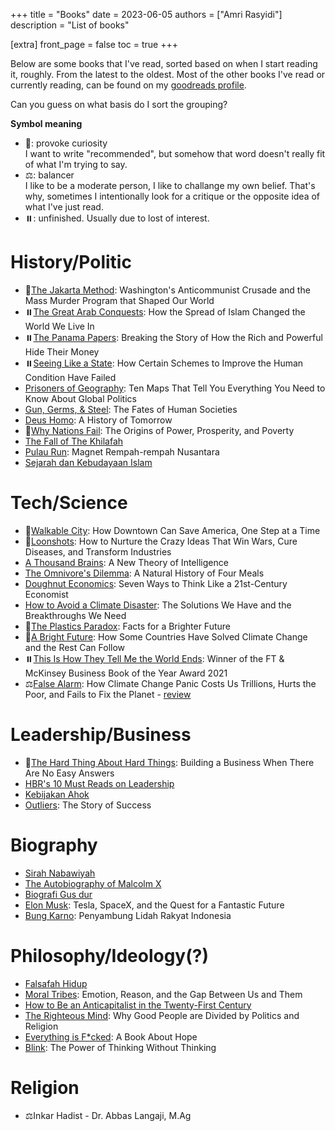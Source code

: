 +++
title = "Books"
date = 2023-06-05
authors = ["Amri Rasyidi"]
description = "List of books"

[extra]
front_page = false
toc = true
+++

Below are some books that I've read, sorted based on when I start reading it, roughly. From the latest to the oldest. Most of the other books I've read or currently reading, can be found on my [goodreads profile](https://www.goodreads.com/user/show/115973272-amri).

Can you guess on what basis do I sort the grouping?

**Symbol meaning**

- 🚀: provoke curiosity<br>
I want to write "recommended", but somehow that word doesn't really fit of what I'm trying to say.
- ⚖️: balancer<br>
I like to be a moderate person, I like to challange my own belief. That's why, sometimes I intentionally look for a critique or the opposite idea of what I've just read.
- ⏸️: unfinished. Usually due to lost of interest.

# History/Politic
- 🚀[The Jakarta Method](https://www.goodreads.com/book/show/50067614-the-jakarta-method): Washington's Anticommunist Crusade and the Mass Murder Program that Shaped Our World
- ⏸️[The Great Arab Conquests](https://www.goodreads.com/book/show/20105409-the-great-arab-conquests): How the Spread of Islam Changed the World We Live In
- ⏸️[The Panama Papers](https://www.goodreads.com/book/show/34790452-the-panama-papers): Breaking the Story of How the Rich and Powerful Hide Their Money
- ⏸️[Seeing Like a State](https://www.goodreads.com/book/show/53498823-seeing-like-a-state): How Certain Schemes to Improve the Human Condition Have Failed
- [Prisoners of Geography](https://www.goodreads.com/book/show/25135194-prisoners-of-geography): Ten Maps That Tell You Everything You Need to Know About Global Politics
- [Gun, Germs, & Steel](https://www.goodreads.com/book/show/1842.Guns_Germs_and_Steel): The Fates of Human Societies
- [Deus Homo](https://www.goodreads.com/en/book/show/31138556): A History of Tomorrow
- 🚀[Why Nations Fail](https://www.goodreads.com/book/show/12158480-why-nations-fail): The Origins of Power, Prosperity, and Poverty
- [The Fall of The Khilafah](https://www.goodreads.com/book/show/31753104-the-fall-of-the-khilafah)
- [Pulau Run](https://www.goodreads.com/book/show/29963067-pulau-run): Magnet Rempah-rempah Nusantara
- [Sejarah dan Kebudayaan Islam](https://www.goodreads.com/en/book/show/18776220)

# Tech/Science
- 🚀[Walkable City](https://www.goodreads.com/book/show/18892033-walkable-city): How Downtown Can Save America, One Step at a Time
- 🚀[Loonshots](https://www.goodreads.com/book/show/41946693-loonshots): How to Nurture the Crazy Ideas That Win Wars, Cure Diseases, and Transform Industries
- [A Thousand Brains](https://www.goodreads.com/book/show/54902517-a-thousand-brains): A New Theory of Intelligence
- [The Omnivore's Dilemma](https://www.goodreads.com/book/show/4906098-the-omnivore-s-dilemma): A Natural History of Four Meals
- [Doughnut Economics](https://www.goodreads.com/book/show/34828467-doughnut-economics): Seven Ways to Think Like a 21st-Century Economist
- [How to Avoid a Climate Disaster](https://www.goodreads.com/book/show/49007883-how-to-avoid-a-climate-disaster): The Solutions We Have and the Breakthroughs We Need
- 🚀[The Plastics Paradox](https://www.goodreads.com/book/show/52678366-the-plastics-paradox): Facts for a Brighter Future
- 🚀[A Bright Future](https://www.goodreads.com/book/show/42432171-a-bright-future): How Some Countries Have Solved Climate Change and the Rest Can Follow
- ⏸️[This Is How They Tell Me the World Ends](https://www.goodreads.com/book/show/54144853-this-is-how-they-tell-me-the-world-ends): Winner of the FT & McKinsey Business Book of the Year Award 2021
- ⚖️[False Alarm](https://www.goodreads.com/en/book/show/49089453): How Climate Change Panic Costs Us Trillions, Hurts the Poor, and Fails to Fix the Planet - [review](https://www.goodreads.com/review/show/3918390102)

# Leadership/Business
- 🚀[The Hard Thing About Hard Things](https://www.goodreads.com/book/show/20657434-the-hard-thing-about-hard-things): Building a Business When There Are No Easy Answers
- [HBR's 10 Must Reads on Leadership](https://www.goodreads.com/book/show/10307141-hbr-s-10-must-reads-on-leadership)
- [Kebijakan Ahok](https://www.goodreads.com/book/show/52720701-kebijakan-ahok)
- [Outliers](https://www.goodreads.com/book/show/3228917-outliers): The Story of Success

# Biography
- [Sirah Nabawiyah](https://www.goodreads.com/book/show/35659699-biografi-rasulullah-muhammad-saw-sirah-nabawiyah)
- [The Autobiography of Malcolm X](https://www.goodreads.com/book/show/92057.The_Autobiography_of_Malcolm_X)
- [Biografi Gus dur](https://www.goodreads.com/book/show/2199111.Biografi_Gus_Dur)
- [Elon Musk](https://www.goodreads.com/book/show/25541028-elon-musk): Tesla, SpaceX, and the Quest for a Fantastic Future
- [Bung Karno](https://www.goodreads.com/book/show/2549396.Bung_Karno): Penyambung Lidah Rakyat Indonesia

# Philosophy/Ideology(?)
- [Falsafah Hidup](https://www.goodreads.com/book/show/1772421.Falsafah_Hidup)
- [Moral Tribes](https://www.goodreads.com/book/show/18875712-moral-tribes): Emotion, Reason, and the Gap Between Us and Them
- [How to Be an Anticapitalist in the Twenty-First Century](https://www.goodreads.com/book/show/49507995-how-to-be-an-anticapitalist-in-the-twenty-first-century)
- [The Righteous Mind](https://www.goodreads.com/book/show/15992204-the-righteous-mind): Why Good People are Divided by Politics and Religion
- [Everything is F*cked](https://www.goodreads.com/book/show/43808723-everything-is-f-cked): A Book About Hope
- [Blink](https://www.goodreads.com/book/show/40102.Blink): The Power of Thinking Without Thinking

# Religion
- ⚖️Inkar Hadist - Dr. Abbas Langaji, M.Ag
